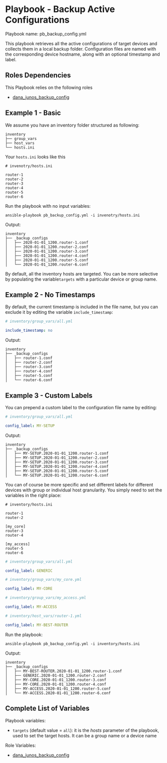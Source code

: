 # Playbook - Backup Active Configurations 

Playbook name: pb_backup_config.yml

This playbook retrieves all the active configurations of target devices and collects them in a local backup folder.
Configuration files are named with the corresponding device hostname, along with an optional timestamp and label.

## Roles Dependencies 

This Playbook relies on the following roles

* [dana_junos_backup_config](roles/dana_junos_backup_config/README.md)

## Example 1 - Basic

We assume you have an inventory folder structured as following:

```
inventory
├── group_vars
├── host_vars
└── hosts.ini
```

Your `hosts.ini` looks like this

```
# invenotry/hosts.ini

router-1
router-2
router-3
router-4
router-5
router-6
```

Run the playbook with no input variables:
 
```
ansible-playbook pb_backup_config.yml -i invenotry/hosts.ini
```

Output: 

```
inventory
├── _backup_configs
│   ├── 2020-01-01_1200.router-1.conf
│   ├── 2020-01-01_1200.router-2.conf
│   ├── 2020-01-01_1200.router-3.conf
│   ├── 2020-01-01_1200.router-4.conf
│   ├── 2020-01-01_1200.router-5.conf
│   └── 2020-01-01_1200.router-6.conf
```

By default, all the inventory hosts are targeted. You can be more selective 
by populating the variable`targets` with a particular device or group name.


## Example 2 - No Timestamps

By default, the current timestamp is included in the file name, but you can exclude it by editing the variable 
`include_timestamp`:

```yaml
# inventory/group_vars/all.yml

include_timestamp: no
```

Output: 

```
inventory
├── _backup_configs
│   ├── router-1.conf
│   ├── router-2.conf
│   ├── router-3.conf
│   ├── router-4.conf
│   ├── router-5.conf
│   └── router-6.conf
```

## Example 3 - Custom Labels

You can prepend a custom label to the configuration file name by editing:

```yaml
# inventory/group_vars/all.yml

config_label: MY-SETUP
```

Output: 

```
inventory
├── _backup_configs
│   ├── MY-SETUP.2020-01-01_1200.router-1.conf
│   ├── MY-SETUP.2020-01-01_1200.router-2.conf
│   ├── MY-SETUP.2020-01-01_1200.router-3.conf
│   ├── MY-SETUP.2020-01-01_1200.router-4.conf
│   ├── MY-SETUP.2020-01-01_1200.router-5.conf
│   └── MY-SETUP.2020-01-01_1200.router-6.conf
```

You can of course be more specific and set different labels for different devices with group or individual host 
granularity. You simply need to set the variables in the right place:

```
# inventory/hosts.ini

router-1
router-2

[my_core]
router-3
router-4

[my_access]
router-5
router-6
```

```yaml
# inventory/group_vars/all.yml

config_label: GENERIC
```

```yaml
# inventory/group_vars/my_core.yml

config_label: MY-CORE
```

```yaml
# inventory/group_vars/my_access.yml

config_label: MY-ACCESS
```

```yaml
# inventory/host_vars/router-1.yml

config_label: MY-BEST-ROUTER
```

Run the playbook:

```
ansible-playbook pb_backup_config.yml -i inventory/hosts.ini 
```

Output: 

```
inventory
├── _backup_configs
│   ├── MY-BEST-ROUTER.2020-01-01_1200.router-1.conf
│   ├── GENERIC.2020-01-01_1200.router-2.conf
│   ├── MY-CORE.2020-01-01_1200.router-3.conf
│   ├── MY-CORE.2020-01-01_1200.router-4.conf
│   ├── MY-ACCESS.2020-01-01_1200.router-5.conf
│   └── MY-ACCESS.2020-01-01_1200.router-6.conf
```

## Complete List of Variables

Playbook variables:

* `targets` (default value = `all`): it is the _hosts_ parameter of the playbook, used to set the target hosts. 
It can be a group name or a device name

Role Variables:

* [dana_junos_backup_config](/roles/dana_junos_topology_inspector/README.md)
